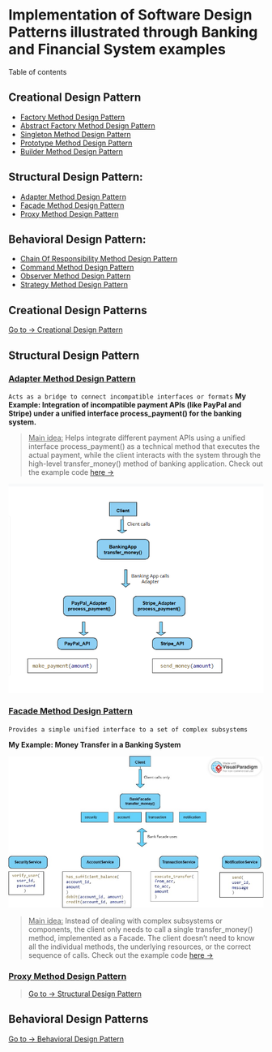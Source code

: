 # Implementation of Software Design Patterns illustrated through Banking and Financial System examples

Table of contents

## Creational Design Pattern

- [Factory Method Design Pattern](#)
- [Abstract Factory Method Design Pattern](#)
- [Singleton Method Design Pattern](#)
- [Prototype Method Design Pattern](#)
- [Builder Method Design Pattern](#)

## Structural Design Pattern:

- [Adapter Method Design Pattern](#)
- [Facade Method Design Pattern](#facade-method-design-pattern)
- [Proxy Method Design Pattern](#)

## Behavioral Design Pattern:

- [Chain Of Responsibility Method Design Pattern](#)
- [Command Method Design Pattern](#)
- [Observer Method Design Pattern](#)
- [Strategy Method Design Pattern](#)

## Creational Design Patterns

[Go to -> Creational Design Pattern](#creational-design-pattern)

## Structural Design Pattern

### <ins>Adapter Method Design Pattern</ins>

`Acts as a bridge to connect incompatible interfaces or formats`
**My Example: Integration of incompatible payment APIs (like PayPal and Stripe) under a unified interface process_payment() for the banking system.**

> <ins> Main idea:</ins>
> Helps integrate different payment APIs using a unified interface process_payment() as a technical method that executes the actual payment, while the client interacts with the system through the high-level transfer_money() method of banking application.
> Check out the example code [here &rarr;](/structural_design_patterns/adapter_method_design_pattern.py)

![Facade Method UML diagramm](/assets/images/AdapterMethod.png)

### <ins>Facade Method Design Pattern</ins>

`Provides a simple unified interface to a set of complex subsystems`

**My Example: Money Transfer in a Banking System**

![Facade Method UML diagramm](/assets/images/FacadeMethod.jpg)

> <ins> Main idea:</ins>
> Instead of dealing with complex subsystems or components, the client only needs to call a single transfer_money() method, implemented as a Facade. The client doesn’t need to know all the individual methods, the underlying resources, or the correct sequence of calls.
> Check out the example code [here &rarr;](/structural_design_patterns/facade_method_design_pattern.py)

### <ins>Proxy Method Design Pattern</ins>

> [Go to -> Structural Design Pattern](#creational-design-pattern)

## Behavioral Design Patterns

[Go to -> Behavioral Design Pattern](#behavioral-design-pattern)
